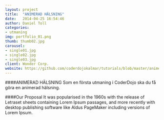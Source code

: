 ```yaml
---
layout: project
title:  "ANIMERAD HÄLSNING"
date:   2014-04-25 16:54:46
author: Daniel Toll
categories:
- utmaning
img: portfolio_01.png
thumb: thumb02.jpg
carousel:
- single01.jpg
- single02.jpg
- single03.jpg
client: Wonder Corp.
website: https://github.com/coderdojokalmar/tutorials/blob/master/animerad_h%C3%A4lsning.md
---
```

####ANIMERAD HÄLSNING
Som en första utmaning i CoderDojo ska du få göra en animerad hälsning.

####Our Proposal
It was popularised in the 1960s with the release of Letraset sheets containing Lorem Ipsum passages, and more recently with desktop publishing software like Aldus PageMaker including versions of Lorem Ipsum.